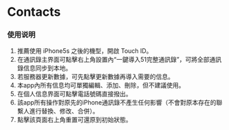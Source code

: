 # Contacts

### 使用说明

1. 推薦使用 iPhone5s 之後的機型，開啟 Touch ID。
2. 在通訊錄主界面可點擊右上角設置內“一鍵導入51完整通訊錄”，可將全部通訊錄信息同步到本地。
3. 若服務器更新數據，可先點擊更新數據再導入需要的信息。
4. 本app內所有信息均可單獨編輯、添加、刪除，但不建議使用。
5. 在個人信息界面可點擊電話號碼直接撥出。
6. 該app所有操作對原先的iPhone通訊錄不產生任何影響（不會對原本存在的聯繫人進行替換、修改、合併）。
7. 點擊該頁面右上角重置可還原到初始狀態。